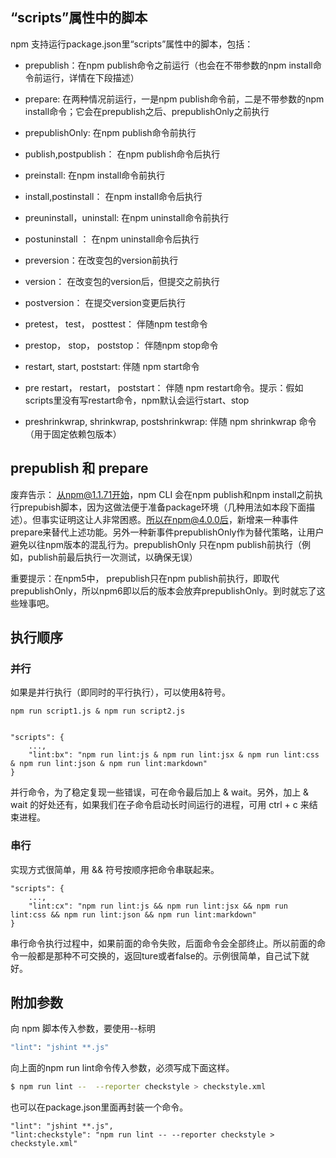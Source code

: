 ## “scripts”属性中的脚本

npm 支持运行package.json里“scripts”属性中的脚本，包括：

* prepublish：在npm publish命令之前运行（也会在不带参数的npm install命令前运行，详情在下段描述）

* prepare: 在两种情况前运行，一是npm publish命令前，二是不带参数的npm install命令；它会在prepublish之后、prepublishOnly之前执行

* prepublishOnly: 在npm publish命令前执行

* publish,postpublish： 在npm publish命令后执行

* preinstall: 在npm install命令前执行

* install,postinstall： 在npm install命令后执行

* preuninstall，uninstall: 在npm uninstall命令前执行

* postuninstall ： 在npm uninstall命令后执行

* preversion：在改变包的version前执行

* version： 在改变包的version后，但提交之前执行

* postversion： 在提交version变更后执行

* pretest， test， posttest： 伴随npm test命令

* prestop， stop， poststop： 伴随npm stop命令

* restart, start, poststart: 伴随 npm start命令

* pre restart， restart， poststart： 伴随 npm restart命令。提示：假如scripts里没有写restart命令，npm默认会运行start、stop

* preshrinkwrap, shrinkwrap, postshrinkwrap: 伴随 npm shrinkwrap 命令（用于固定依赖包版本）

## prepublish 和 prepare
废弃告示：
从npm@1.1.71开始，npm CLI 会在npm publish和npm install之前执行prepubish脚本，因为这做法便于准备package环境（几种用法如本段下面描述）。但事实证明这让人非常困惑。所以在npm@4.0.0后，新增来一种事件prepare来替代上述功能。另外一种新事件prepublishOnly作为替代策略，让用户避免以往npm版本的混乱行为。prepublishOnly 只在npm publish前执行（例如，publish前最后执行一次测试，以确保无误）

重要提示：在npm5中， prepublish只在npm publish前执行，即取代prepublishOnly，所以npm6即以后的版本会放弃prepublishOnly。到时就忘了这些矬事吧。

## 执行顺序


### 并行

如果是并行执行（即同时的平行执行），可以使用&符号。
```tsx
npm run script1.js & npm run script2.js


"scripts": {
    ...,
    "lint:bx": "npm run lint:js & npm run lint:jsx & npm run lint:css & npm run lint:json & npm run lint:markdown"
}

```

并行命令，为了稳定复现一些错误，可在命令最后加上 & wait。另外，加上 & wait 的好处还有，如果我们在子命令启动长时间运行的进程，可用 ctrl + c 来结束进程。

### 串行

实现方式很简单，用 && 符号按顺序把命令串联起来。

```tsx
"scripts": {
    ...,
    "lint:cx": "npm run lint:js && npm run lint:jsx && npm run lint:css && npm run lint:json && npm run lint:markdown"
}

```

 串行命令执行过程中，如果前面的命令失败，后面命令会全部终止。所以前面的命令一般都是那种不可交换的，返回ture或者false的。示例很简单，自己试下就好。

 ## 附加参数

 向 npm 脚本传入参数，要使用--标明

 ```bash
 "lint": "jshint **.js"
 ```

 向上面的npm run lint命令传入参数，必须写成下面这样。

```bash
$ npm run lint --  --reporter checkstyle > checkstyle.xml
```

也可以在package.json里面再封装一个命令。

```
"lint": "jshint **.js",
"lint:checkstyle": "npm run lint -- --reporter checkstyle > checkstyle.xml"
```